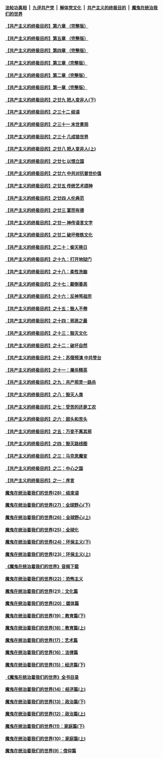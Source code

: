 ####  [法轮功真相](../../../../basic/blob/master/README.md?t=02121139) &nbsp;|&nbsp; [九评共产党](../../../../9ping.md/blob/master/README.md?t=02121139) &nbsp;|&nbsp; [解体党文化](../../../../jtdwh.md/blob/master/README.md?t=02121139)  &nbsp;|&nbsp; [共产主义的终极目的](../../../../gczydzjmd.md/blob/master/README.md?t=02121139) &nbsp;|&nbsp; [魔鬼在统治我们的世界](../../../../mgztzwmdsj.md/blob/master/README.md?t=02121139) 

#### [【共产主义的终极目的】第六章 （完整版）](../pages/nsc422/n11428913.md?t=02121139) 

#### [【共产主义的终极目的】第五章 （完整版）](../pages/nsc422/n11428912.md?t=02121139) 

#### [【共产主义的终极目的】第四章 （完整版）](../pages/nsc422/n11428907.md?t=02121139) 

#### [【共产主义的终极目的】第三章（完整版）](../pages/nsc422/n11428848.md?t=02121139) 

#### [【共产主义的终极目的】第二章（完整版）](../pages/nsc422/n11428831.md?t=02121139) 

#### [【共产主义的终极目的】第一章（完整版）](../pages/nsc422/n11417651.md?t=02121139) 

#### [【共产主义的终极目的】之廿九 把人变非人(下)](../pages/nsc422/n11344140.md?t=02121139) 

#### [【共产主义的终极目的】之三十二 结语](../pages/nsc422/n11360535.md?t=02121139) 

#### [【共产主义的终极目的】之三十一 末世景观](../pages/nsc422/n11351129.md?t=02121139) 

#### [【共产主义的终极目的】之三十 几成狼世界](../pages/nsc422/n11348280.md?t=02121139) 

#### [【共产主义的终极目的】之廿八 把人变非人(上)](../pages/nsc422/n11340492.md?t=02121139) 

#### [【共产主义的终极目的】之廿七 以恨立国](../pages/nsc422/n11336944.md?t=02121139) 

#### [【共产主义的终极目的】之廿六 中共对抗普世价值](../pages/nsc422/n11324785.md?t=02121139) 

#### [【共产主义的终极目的】之廿五 传统艺术颂神](../pages/nsc422/n11296396.md?t=02121139) 

#### [【共产主义的终极目的】之廿四 人伦典范](../pages/nsc422/n11296397.md?t=02121139) 

#### [【共产主义的终极目的】之廿三 富而有德](../pages/nsc422/n11283598.md?t=02121139) 

#### [【共产主义的终极目的】之廿一 神传语言文字](../pages/nsc422/n11263265.md?t=02121139) 

#### [【共产主义的终极目的】之廿二 破坏修炼文化](../pages/nsc422/n11245728.md?t=02121139) 

#### [【共产主义的终极目的】之二十：偷天换日](../pages/nsc422/n11238846.md?t=02121139) 

#### [【共产主义的终极目的】之十九：打开地狱门](../pages/nsc422/n11206376.md?t=02121139) 

#### [【共产主义的终极目的】之十八：柔性洗脑](../pages/nsc422/n11199994.md?t=02121139) 

#### [【共产主义的终极目的】之十七：颠倒善恶](../pages/nsc422/n11179782.md?t=02121139) 

#### [【共产主义的终极目的】之十六：反神骂祖宗](../pages/nsc422/n11166798.md?t=02121139) 

#### [【共产主义的终极目的】之十五：毁人不倦](../pages/nsc422/n11166792.md?t=02121139) 

#### [【共产主义的终极目的】之十四：邪恶之最](../pages/nsc422/n11150249.md?t=02121139) 

#### [【共产主义的终极目的】之十三：毁灭文化](../pages/nsc422/n11135227.md?t=02121139) 

#### [【共产主义的终极目的】之十二：破坏自然](../pages/nsc422/n11135214.md?t=02121139) 

#### [【共产主义的终极目的】之十：苏俄预演 中共登台](../pages/nsc422/n11118424.md?t=02121139) 

#### [【共产主义的终极目的】之十一：屠杀精英](../pages/nsc422/n11118442.md?t=02121139) 

#### [【共产主义的终极目的】之九：共产邪灵一路杀](../pages/nsc422/n11114139.md?t=02121139) 

#### [【共产主义的终极目的】之八：毁灭人类](../pages/nsc422/n11108503.md?t=02121139) 

#### [【共产主义的终极目的】之七：受苦的还是工农](../pages/nsc422/n11101809.md?t=02121139) 

#### [【共产主义的终极目的】之六：甜头和苦头](../pages/nsc422/n11096971.md?t=02121139) 

#### [【共产主义的终极目的】之五：万变不离其邪](../pages/nsc422/n11091285.md?t=02121139) 

#### [【共产主义的终极目的】之四：毁灭路线图](../pages/nsc422/n11086284.md?t=02121139) 

#### [【共产主义的终极目的】之三：马克思魔变](../pages/nsc422/n11061941.md?t=02121139) 

#### [【共产主义的终极目的】之二：中心之国](../pages/nsc422/n11047728.md?t=02121139) 

#### [【共产主义的终极目的】之一：序言](../pages/nsc422/n11086077.md?t=02121139) 

#### [魔鬼在统治着我们的世界(28)：结束语](../pages/nsc422/n10936246.md?t=02121139) 

#### [魔鬼在统治着我们的世界(27)：全球野心(下)](../pages/nsc422/n10928319.md?t=02121139) 

#### [魔鬼在统治着我们的世界(26)：全球野心(上)](../pages/nsc422/n10900318.md?t=02121139) 

#### [魔鬼在统治着我们的世界(25)：全球化](../pages/nsc422/n10788205.md?t=02121139) 

#### [魔鬼在统治着我们的世界(24)：环保主义(下)](../pages/nsc422/n10695307.md?t=02121139) 

#### [魔鬼在统治着我们的世界(23)：环保主义(上)](../pages/nsc422/n10688613.md?t=02121139) 

#### [《魔鬼在统治着我们的世界》音频下载](../pages/nsc422/n10635553.md?t=02121139) 

#### [魔鬼在统治着我们的世界(22)：恐怖主义](../pages/nsc422/n10614727.md?t=02121139) 

#### [魔鬼在统治着我们的世界(21)：文化篇](../pages/nsc422/n10597706.md?t=02121139) 

#### [魔鬼在统治着我们的世界(20)：媒体篇](../pages/nsc422/n10586579.md?t=02121139) 

#### [魔鬼在统治着我们的世界(19)：教育篇(下)](../pages/nsc422/n10564808.md?t=02121139) 

#### [魔鬼在统治着我们的世界(18)：教育篇(上)](../pages/nsc422/n10526970.md?t=02121139) 

#### [魔鬼在统治着我们的世界(17)：艺术篇](../pages/nsc422/n10499093.md?t=02121139) 

#### [魔鬼在统治着我们的世界(16)：法律篇](../pages/nsc422/n10485969.md?t=02121139) 

#### [魔鬼在统治着我们的世界(15)：经济篇(下)](../pages/nsc422/n10469975.md?t=02121139) 

#### [《魔鬼在统治着我们的世界》全书目录](../pages/nsc422/n10464261.md?t=02121139) 

#### [魔鬼在统治着我们的世界(14)：经济篇(上)](../pages/nsc422/n10457370.md?t=02121139) 

#### [魔鬼在统治着我们的世界(13)：政治篇(下)](../pages/nsc422/n10448270.md?t=02121139) 

#### [魔鬼在统治着我们的世界(12)：政治篇(上)](../pages/nsc422/n10444576.md?t=02121139) 

#### [魔鬼在统治着我们的世界(11)：家庭篇(下)](../pages/nsc422/n10440961.md?t=02121139) 

#### [魔鬼在统治着我们的世界(10)：家庭篇(上)](../pages/nsc422/n10435448.md?t=02121139) 

#### [魔鬼在统治着我们的世界(9)：信仰篇](../pages/nsc422/n10432159.md?t=02121139) 

